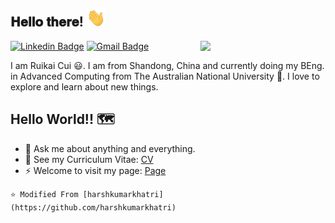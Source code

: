 <h2> 𝐇𝐞𝐥𝐥𝐨 𝐭𝐡𝐞𝐫𝐞! <img src="https://raw.githubusercontent.com/ABSphreak/ABSphreak/master/gifs/Hi.gif" width="30px"></h2>

<img align='right' src='https://user-images.githubusercontent.com/5713670/87202985-820dcb80-c2b6-11ea-9f56-7ec461c497c3.gif' width='200"'>

[![Linkedin Badge](https://img.shields.io/badge/-@Ruikai_Cui-blue?style=flat-square&logo=Linkedin&logoColor=white&link=https://au.linkedin.com/in/ruikai-cui-8185501a2)](https://au.linkedin.com/in/ruikai-cui-8185501a2)
[![Gmail Badge](https://img.shields.io/badge/-ruikai.cui.anu@gmail.com-c14438?style=flat-square&logo=Gmail&logoColor=white&link=mailto:ruikai.cui.anu@gmail.com)](mailto:ruikai.cui.anu@gmail.com)

I am Ruikai Cui 😃. I am from Shandong, China and currently doing my BEng. in Advanced Computing from The Australian National University 🏫. I love to explore and learn about new things.


## Hello World!! 🗺️
- 💬 Ask me about anything and everything.
- 🎯 See my Curriculum Vitae: [CV](https://ruikai.cc/)
- ⚡ Welcome to visit my page: [Page](https://ruikai.ink/)




```⭐️ Modified From [harshkumarkhatri](https://github.com/harshkumarkhatri)```
